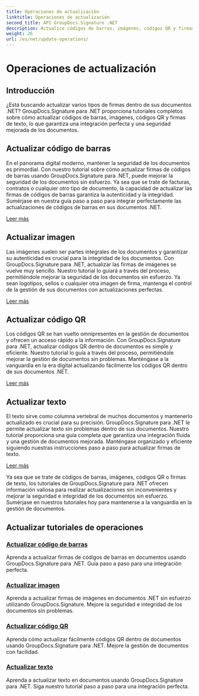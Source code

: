 ```yaml
---
title: Operaciones de actualización
linktitle: Operaciones de actualización
second_title: API GroupDocs.Signature .NET
description: Actualice códigos de barras, imágenes, códigos QR y firmas de texto en documentos .NET con los tutoriales de GroupDocs.Signature para .NET. Mejore la seguridad y la gestión de los documentos.
weight: 26
url: /es/net/update-operations/
---
```


# Operaciones de actualización

## Introducción

¿Está buscando actualizar varios tipos de firmas dentro de sus documentos .NET? GroupDocs.Signature para .NET proporciona tutoriales completos sobre cómo actualizar códigos de barras, imágenes, códigos QR y firmas de texto, lo que garantiza una integración perfecta y una seguridad mejorada de los documentos.

## Actualizar código de barras
En el panorama digital moderno, mantener la seguridad de los documentos es primordial. Con nuestro tutorial sobre cómo actualizar firmas de códigos de barras usando GroupDocs.Signature para .NET, puede mejorar la seguridad de los documentos sin esfuerzo. Ya sea que se trate de facturas, contratos o cualquier otro tipo de documento, la capacidad de actualizar las firmas de códigos de barras garantiza la autenticidad y la integridad. Sumérjase en nuestra guía paso a paso para integrar perfectamente las actualizaciones de códigos de barras en sus documentos .NET.

[Leer más](./update-barcode/)

## Actualizar imagen
Las imágenes suelen ser partes integrales de los documentos y garantizar su autenticidad es crucial para la integridad de los documentos. Con GroupDocs.Signature para .NET, actualizar las firmas de imágenes se vuelve muy sencillo. Nuestro tutorial lo guiará a través del proceso, permitiéndole mejorar la seguridad de los documentos sin esfuerzo. Ya sean logotipos, sellos o cualquier otra imagen de firma, mantenga el control de la gestión de sus documentos con actualizaciones perfectas.

[Leer más](./update-image/)

## Actualizar código QR
Los códigos QR se han vuelto omnipresentes en la gestión de documentos y ofrecen un acceso rápido a la información. Con GroupDocs.Signature para .NET, actualizar códigos QR dentro de documentos es simple y eficiente. Nuestro tutorial lo guía a través del proceso, permitiéndole mejorar la gestión de documentos sin problemas. Manténgase a la vanguardia en la era digital actualizando fácilmente los códigos QR dentro de sus documentos .NET.

[Leer más](./update-qr-code/)

## Actualizar texto
El texto sirve como columna vertebral de muchos documentos y mantenerlo actualizado es crucial para su precisión. GroupDocs.Signature para .NET le permite actualizar texto sin problemas dentro de sus documentos. Nuestro tutorial proporciona una guía completa que garantiza una integración fluida y una gestión de documentos mejorada. Manténgase organizado y eficiente siguiendo nuestras instrucciones paso a paso para actualizar firmas de texto.

[Leer más](./update-text/)

Ya sea que se trate de códigos de barras, imágenes, códigos QR o firmas de texto, los tutoriales de GroupDocs.Signature para .NET ofrecen información valiosa para realizar actualizaciones sin inconvenientes y mejorar la seguridad e integridad de los documentos sin esfuerzo. Sumérjase en nuestros tutoriales hoy para mantenerse a la vanguardia en la gestión de documentos.
## Actualizar tutoriales de operaciones
### [Actualizar código de barras](./update-barcode/)
Aprenda a actualizar firmas de códigos de barras en documentos usando GroupDocs.Signature para .NET. Guía paso a paso para una integración perfecta.
### [Actualizar imagen](./update-image/)
Aprenda a actualizar firmas de imágenes en documentos .NET sin esfuerzo utilizando GroupDocs.Signature. Mejore la seguridad e integridad de los documentos sin problemas.
### [Actualizar código QR](./update-qr-code/)
Aprenda cómo actualizar fácilmente códigos QR dentro de documentos usando GroupDocs.Signature para .NET. Mejore la gestión de documentos con facilidad.
### [Actualizar texto](./update-text/)
Aprenda a actualizar texto en documentos usando GroupDocs.Signature para .NET. Siga nuestro tutorial paso a paso para una integración perfecta.